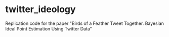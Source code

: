 twitter_ideology
================

Replication code for the paper "Birds of a Feather Tweet Together. Bayesian Ideal Point Estimation Using Twitter Data"
